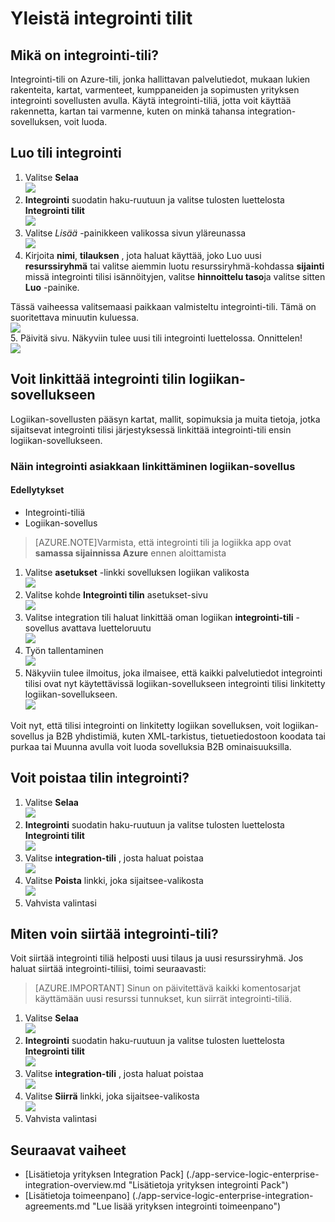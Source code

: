 <properties 
    pageTitle="Yleistä integrointi asiakkaat- ja Enterprise-integroinnin Pack | Microsoft Azure App palvelun | Microsoft Azure" 
    description="Lisätietoja kaikki integrointi tietoja, yrityksen Integration Pack ja logiikka sovellukset" 
    services="logic-apps" 
    documentationCenter=".net,nodejs,java"
    authors="msftman" 
    manager="erikre" 
    editor="cgronlun"/>

<tags 
    ms.service="logic-apps" 
    ms.workload="integration" 
    ms.tgt_pltfrm="na" 
    ms.devlang="na" 
    ms.topic="article" 
    ms.date="07/08/2016" 
    ms.author="deonhe"/>

# <a name="overview-of-integration-accounts"></a>Yleistä integrointi tilit

## <a name="what-is-an-integration-account"></a>Mikä on integrointi-tili?
Integrointi-tili on Azure-tili, jonka hallittavan palvelutiedot, mukaan lukien rakenteita, kartat, varmenteet, kumppaneiden ja sopimusten yrityksen integrointi sovellusten avulla. Käytä integrointi-tiliä, jotta voit käyttää rakennetta, kartan tai varmenne, kuten on minkä tahansa integration-sovelluksen, voit luoda.

## <a name="create-an-integration-account"></a>Luo tili integrointi 
1. Valitse **Selaa**   
![](./media/app-service-logic-enterprise-integration-accounts/account-1.png)  
2. **Integrointi** suodatin haku-ruutuun ja valitse tulosten luettelosta **Integrointi tilit**     
 ![](./media/app-service-logic-enterprise-integration-accounts/account-2.png)  
3. Valitse *Lisää* -painikkeen valikossa sivun yläreunassa      
![](./media/app-service-logic-enterprise-integration-accounts/account-3.png)  
4. Kirjoita **nimi**, **tilauksen** , jota haluat käyttää, joko Luo uusi **resurssiryhmä** tai valitse aiemmin luotu resurssiryhmä-kohdassa **sijainti** missä integrointi tilisi isännöityjen, valitse **hinnoittelu taso**ja valitse sitten **Luo** -painike.   

  Tässä vaiheessa valitsemaasi paikkaan valmisteltu integrointi-tili. Tämä on suoritettava minuutin kuluessa.    
![](./media/app-service-logic-enterprise-integration-accounts/account-4.png)  
5. Päivitä sivu. Näkyviin tulee uusi tili integrointi luettelossa. Onnittelen!  
![](./media/app-service-logic-enterprise-integration-accounts/account-5.png) 

## <a name="how-to-link-an-integration-account-to-a-logic-app"></a>Voit linkittää integrointi tilin logiikan-sovellukseen
Logiikan-sovellusten pääsyn kartat, mallit, sopimuksia ja muita tietoja, jotka sijaitsevat integrointi tilisi järjestyksessä linkittää integrointi-tili ensin logiikan-sovellukseen.

### <a name="here-are-the-steps-to-link-an-integration-account-to-a-logic-app"></a>Näin integrointi asiakkaan linkittäminen logiikan-sovellus 

#### <a name="prerequisites"></a>Edellytykset
- Integrointi-tiliä
- Logiikan-sovellus

>[AZURE.NOTE]Varmista, että integrointi tili ja logiikka app ovat **samassa sijainnissa Azure** ennen aloittamista

1. Valitse **asetukset** -linkki sovelluksen logiikan valikosta  
![](./media/app-service-logic-enterprise-integration-accounts/linkaccount-1.png)   
2. Valitse kohde **Integrointi tilin** asetukset-sivu  
![](./media/app-service-logic-enterprise-integration-accounts/linkaccount-2.png)   
3. Valitse integration tili haluat linkittää oman logiikan **integrointi-tili** -sovellus avattava luetteloruutu  
![](./media/app-service-logic-enterprise-integration-accounts/linkaccount-3.png)   
4. Työn tallentaminen  
![](./media/app-service-logic-enterprise-integration-accounts/linkaccount-4.png)   
5. Näkyviin tulee ilmoitus, joka ilmaisee, että kaikki palvelutiedot integrointi tilisi ovat nyt käytettävissä logiikan-sovellukseen integrointi tilisi linkitetty logiikan-sovellukseen.  
![](./media/app-service-logic-enterprise-integration-accounts/linkaccount-5.png)   

Voit nyt, että tilisi integrointi on linkitetty logiikan sovelluksen, voit logiikan-sovellus ja B2B yhdistimiä, kuten XML-tarkistus, tietuetiedostoon koodata tai purkaa tai Muunna avulla voit luoda sovelluksia B2B ominaisuuksilla.  
    
## <a name="how-to-delete-an-integration-account"></a>Voit poistaa tilin integrointi?
1. Valitse **Selaa**  
![](./media/app-service-logic-enterprise-integration-overview/overview-1.png)    
2. **Integrointi** suodatin haku-ruutuun ja valitse tulosten luettelosta **Integrointi tilit**     
 ![](./media/app-service-logic-enterprise-integration-overview/overview-2.png)  
3. Valitse **integration-tili** , josta haluat poistaa  
![](./media/app-service-logic-enterprise-integration-overview/overview-3.png)  
4. Valitse **Poista** linkki, joka sijaitsee-valikosta   
![](./media/app-service-logic-enterprise-integration-accounts/delete.png)  
5. Vahvista valintasi    

## <a name="how-to-move-an-integration-account"></a>Miten voin siirtää integrointi-tili?
Voit siirtää integrointi tiliä helposti uusi tilaus ja uusi resurssiryhmä. Jos haluat siirtää integrointi-tiliisi, toimi seuraavasti:

>[AZURE.IMPORTANT] Sinun on päivitettävä kaikki komentosarjat käyttämään uusi resurssi tunnukset, kun siirrät integrointi-tiliä.

1. Valitse **Selaa**  
![](./media/app-service-logic-enterprise-integration-overview/overview-1.png)    
2. **Integrointi** suodatin haku-ruutuun ja valitse tulosten luettelosta **Integrointi tilit**     
 ![](./media/app-service-logic-enterprise-integration-overview/overview-2.png)  
3. Valitse **integration-tili** , josta haluat poistaa  
![](./media/app-service-logic-enterprise-integration-overview/overview-3.png)  
4. Valitse **Siirrä** linkki, joka sijaitsee-valikosta   
![](./media/app-service-logic-enterprise-integration-accounts/move.png)  
5. Vahvista valintasi    

## <a name="next-steps"></a>Seuraavat vaiheet
- [Lisätietoja yrityksen Integration Pack] (./app-service-logic-enterprise-integration-overview.md "Lisätietoja yrityksen integrointi Pack")  
- [Lisätietoja toimeenpano] (./app-service-logic-enterprise-integration-agreements.md "Lue lisää yrityksen integrointi toimeenpano")  


 